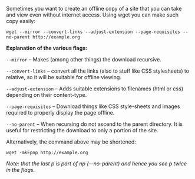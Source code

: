 Sometimes you want to create an offline copy of a site that you can take and view even without internet access. Using wget you can make such copy easily:

`wget --mirror --convert-links --adjust-extension --page-requisites --no-parent http://example.org`


**Explanation of the various flags:**

`--mirror` – Makes (among other things) the download recursive.

`--convert-links` – convert all the links (also to stuff like CSS stylesheets) to relative, so it will be suitable for offline viewing.

`--adjust-extension` – Adds suitable extensions to filenames (html or css) depending on their content-type.

`--page-requisites` – Download things like CSS style-sheets and images required to properly display the page offline.

`--no-parent` – When recursing do not ascend to the parent directory. It is useful for restricting the download to only a portion of the site.

Alternatively, the command above may be shortened:

`wget -mkEpnp http://example.org`


*Note: that the last p is part of np (--no-parent) and hence you see p twice in the flags.*
